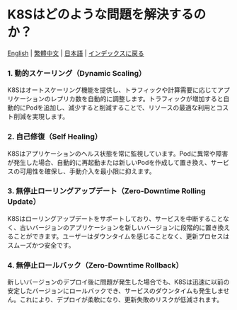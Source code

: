 # K8Sはどのような問題を解決するのか？

[English](../en/02_what_k8s_solved.md) | [繁體中文](../zh-tw/02_what_k8s_solved.md) | [日本語](../ja/02_what_k8s_solved.md) | [インデックスに戻る](../README.md)

### 1. 動的スケーリング（Dynamic Scaling）
K8Sはオートスケーリング機能を提供し、トラフィックや計算需要に応じてアプリケーションのレプリカ数を自動的に調整します。トラフィックが増加すると自動的にPodを追加し、減少すると削減することで、リソースの最適な利用とコスト削減を実現します。

### 2. 自己修復（Self Healing）
K8Sはアプリケーションのヘルス状態を常に監視しています。Podに異常や障害が発生した場合、自動的に再起動または新しいPodを作成して置き換え、サービスの可用性を確保し、手動介入を最小限に抑えます。

### 3. 無停止ローリングアップデート（Zero-Downtime Rolling Update）
K8Sはローリングアップデートをサポートしており、サービスを中断することなく、古いバージョンのアプリケーションを新しいバージョンに段階的に置き換えることができます。ユーザーはダウンタイムを感じることなく、更新プロセスはスムーズかつ安全です。

### 4. 無停止ロールバック（Zero-Downtime Rollback）
新しいバージョンのデプロイ後に問題が発生した場合でも、K8Sは迅速に以前の安定したバージョンにロールバックでき、サービスのダウンタイムも発生しません。これにより、デプロイが柔軟になり、更新失敗のリスクが低減されます。 